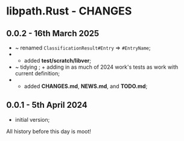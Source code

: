 # libpath.Rust - CHANGES <!-- omit in toc -->


## 0.0.2 - 16th March 2025

* ~ renamed `ClassificationResult#Entry` => `#EntryName`;
* + added **test/scratch/libver**;
* ~ tidying ; + adding in as much of 2024 work's tests as work with current definition;
* + added **CHANGES.md**, **NEWS.md**, and **TODO.md**;


## 0.0.1 - 5th April 2024

* initial version;


All history before this day is moot!


<!-- ########################### end of file ########################### -->

